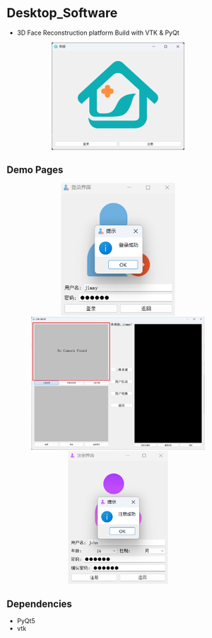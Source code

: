 # Desktop_Software
- 3D Face Reconstruction platform Build with VTK &amp; PyQt
<p align="center">
  <img src="https://github.com/Jimmy142857/Desktop_Software/blob/main/pictures/welcomePage.png" width = "300"/>
</p>

## Demo Pages
<p align="center">
  <img src="https://github.com/Jimmy142857/Desktop_Software/blob/main/pictures/login1.png" height = "300"/>
  <img src="https://github.com/Jimmy142857/Desktop_Software/blob/main/pictures/MainPage.png" height = "300"/>
  <img src="https://github.com/Jimmy142857/Desktop_Software/blob/main/pictures/register1.png" height = "300"/>
</p>

## Dependencies
- PyQt5
- vtk

